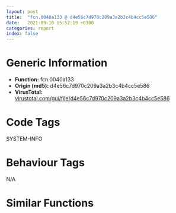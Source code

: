 ```yaml
---
layout: post
title:  "fcn.0040a133 @ d4e56c7d970c209a3a2b3c4b4cc5e586"
date:   2021-09-10 15:52:19 +0300
categories: report
index: false
---
```


# Generic Information
- **Function:** fcn.0040a133
- **Origin (md5):** d4e56c7d970c209a3a2b3c4b4cc5e586
- **VirusTotal:** [virustotal.com/gui/file/d4e56c7d970c209a3a2b3c4b4cc5e586][virustotal_ref]

# Code Tags
<span class="tag" id="SYSTEM-INFO">SYSTEM-INFO</span>


# Behaviour Tags
<span class="bhv-tag" id="na">N/A</span>

# Similar Functions
<script type="text/javascript" src="https://www.gstatic.com/charts/loader.js"></script>
<script type="text/javascript">

    google.charts.load('current', {'packages':['corechart']});
    google.charts.setOnLoadCallback(drawChart);

    function drawChart() {
    var data = new google.visualization.DataTable();
        data.addColumn('number', 'X');
        data.addColumn('number', 'Y');
        data.addColumn({type: 'string', role: 'tooltip', 'p': {'html': true}});
        data.addColumn({'type': 'string', 'role': 'style'});
        
        data.addRows([
    [216.28851318359375, -22.351665496826172, '<b><a href="/report/fcn.0040a133@d4e56c7d970c209a3a2b3c4b4cc5e586">fcn.0040a133</a><br>@d4e56c7d970c209a3a2b3c4b4cc5e586</b><br>mov eax, 0x40e198<br>call fcn.00402500<br>sub esp, 0x54<br>and dword[ebp-0x10], 0<br>push ebx<br>mov ebx, dword[ebp+8]<br>push esi<br>push edi<br>cmp ebx, 0x111<br>mov edi, ecx<br>jne 0x40a16c<br>push dword[ebp+0x10]<br>mov eax, dword[edi]<br>push dword[ebp+0xc]<br>call dword[eax+0x78]<br>test eax, eax<br>je 0x40a2bc<br>jmp 0x40a589<br>cmp ebx, 0x4e<br>jne 0x40a199<br>mov eax, dword[ebp+0x10]<br>cmp dword[eax], 0<br>je 0x40a2bc<br>mov edx, dword[edi]<br>lea ecx, [ebp-0x10]<br>push ecx<br>push eax<br>push dword[ebp+0xc]<br>mov ecx, edi<br>call dword[edx+0x7c]<br>test eax, eax<br>jne case.0x40a307.38<br>jmp 0x40a2bc<br>mov esi, dword[ebp+0x10]<br>cmp ebx, 6<br>jne 0x40a1b1<br>push esi<br>call fcn.00409388<br>push eax<br>push dword[ebp+0xc]<br>push edi<br>call fcn.004090e6<br>cmp ebx, 0x20<br>jne 0x40a1ce<br>mov eax, esi<br>shr eax, 0x10<br>push eax<br>movsx eax, si<br>push eax<br>push edi<br>call fcn.00409147<br>test eax, eax<br>jne 0x40a589<br>mov eax, dword[edi]<br>mov ecx, edi<br>call dword[eax+0x28]<br>mov ecx, dword[ebp+8]<br>mov dword[ebp-0x14], eax<br>mov ebx, eax<br>mov eax, 0x1ff<br>and ebx, eax<br>and ecx, eax<br>push 7<br>xor ebx, ecx<br>call fcn.0040d908<br>mov ecx, dword[ebp+8]<br>lea eax, [ebx+ebx*2]<br>cmp ecx, dword[eax*4+0x933ab0]<br>lea ebx, [eax*4+0x933ab0]<br>mov eax, dword[ebp-0x14]<br>jne 0x40a234<br>cmp eax, dword[ebx+8]<br>jne 0x40a234<br>mov ebx, dword[ebx+4]<br>push 7<br>mov dword[ebp+0x10], ebx<br>call fcn.0040d978<br>test ebx, ebx<br>je 0x40a2bc<br>cmp dword[ebp+8], 0xc000<br>jb 0x40a2dc<br>jmp 0x40a5bf<br>test eax, eax<br>mov dword[ebx], ecx<br>mov dword[ebx+8], eax<br>je 0x40a2b1<br>jmp 0x40a245<br>mov eax, dword[ebp-0x14]<br>mov ecx, dword[ebp+8]<br>mov edx, 0xc000<br>cmp ecx, edx<br>jae 0x40a264<br>push 0<br>push 0<br>push ecx<br>push dword[eax+4]<br>call fcn.0040a0af<br>test eax, eax<br>mov dword[ebp+0x10], eax<br>jne 0x40a2cf<br>jmp 0x40a2a5<br>mov eax, dword[eax+4]<br>push 0<br>push 0<br>push edx<br>push eax<br>call fcn.0040a0af<br>test eax, eax<br>mov dword[ebp+0x10], eax<br>je 0x40a2a5<br>jmp 0x40a27e<br>mov eax, dword[ebp+0x10]<br>mov ecx, dword[eax+0x10]<br>mov edx, dword[ebp+8]<br>cmp dword[ecx], edx<br>je 0x40a5b2<br>push 0<br>push 0<br>add eax, 0x18<br>push 0xc000<br>push eax<br>call fcn.0040a0af<br>test eax, eax<br>mov dword[ebp+0x10], eax<br>jne 0x40a27b<br>mov eax, dword[ebp-0x14]<br>mov eax, dword[eax]<br>test eax, eax<br>mov dword[ebp-0x14], eax<br>jne 0x40a23f<br>and dword[ebx+4], 0<br>push 7<br>call fcn.0040d978<br>xor eax, eax<br>mov ecx, dword[ebp-0xc]<br>pop edi<br>pop esi<br>pop ebx<br>mov dword<br>leave <br>ret 0x10<br>push 7<br>mov dword[ebx+4], eax<br>call fcn.0040d978<br>mov ebx, dword[ebp+0x10]<br>mov ecx, dword[ebp+0x10]<br>mov ebx, dword[ebx+0x14]<br>cmp dword[ecx+8], 0x1a<br>mov eax, dword[ecx+0x10]<br>jne 0x40a2fd<br>call dword[sym.imp.KERNEL32.dll_GetVersion]<br>mov ecx, dword[ebp+0x10]<br>cmp al, 4<br>sbb eax, eax<br>and al, 0xf0<br>add eax, 0x2f<br>dec eax<br>cmp eax, 0x30<br>ja case.0x40a307.38<br>jmp dword[eax*4+0x40a5e1]<br>push dword[ebp+0xc]<br>call fcn.0040bca0<br>push eax<br>jmp 0x40a417<br>push dword[ebp+0xc]<br>jmp 0x40a417<br>mov eax, esi<br>shr eax, 0x10<br>push eax<br>movsx eax, si<br>push eax<br>push dword[ebp+0xc]<br>call fcn.00409388<br>jmp 0x40a432<br>push esi<br>push dword[ebp+0xc]<br>call fcn.00409388<br>jmp 0x40a54c<br>lea ecx, [ebp-0x24]<br>call fcn.0040bbfe<br>mov eax, dword[esi+4]<br>and dword[ebp-4], 0<br>lea ecx, [ebp-0x60]<br>mov dword[ebp-0x20], eax<br>call fcn.00408fe0<br>mov eax, dword[esi]<br>mov esi, dword[esi+8]<br>push eax<br>mov byte[ebp-4], 1<br>mov dword[ebp-0x44], eax<br>call fcn.004093af<br>test eax, eax<br>jne 0x40a395<br>mov eax, dword[edi+0x34]<br>test eax, eax<br>je 0x40a392<br>push dword[ebp-0x44]<br>lea ecx, [eax+0x20]<br>call fcn.00407b85<br>test eax, eax<br>je 0x40a392<br>mov dword[ebp-0x28], eax<br>lea eax, [ebp-0x60]<br>push esi<br>push eax<br>lea eax, [ebp-0x24]<br>mov ecx, edi<br>push eax<br>call ebx<br>and dword[ebp-0x20], 0<br>and dword[ebp-0x44], 0<br>and byte[ebp-4], 0<br>lea ecx, [ebp-0x60]<br>mov dword[ebp-0x10], eax<br>call fcn.00409a17<br>or dword[ebp-4], 0xffffffff<br>lea ecx, [ebp-0x24]<br>jmp 0x40a3ed<br>lea ecx, [ebp-0x24]<br>call fcn.0040bbfe<br>mov eax, dword[esi+4]<br>push dword[esi+8]<br>mov dword[ebp-0x20], eax<br>lea eax, [ebp-0x24]<br>push eax<br>mov ecx, edi<br>mov dword[ebp-4], 2<br>call ebx<br>and dword[ebp-0x20], 0<br>or dword[ebp-4], 0xffffffff<br>mov dword[ebp-0x10], eax<br>lea ecx, [ebp-0x24]<br>call fcn.0040bce6<br>jmp case.0x40a307.38<br>mov eax, dword[ebp+0xc]<br>shr eax, 0x10<br>push eax<br>push esi<br>call fcn.00409388<br>jmp 0x40a42d<br>mov eax, dword[ebp+0xc]<br>shr eax, 0x10<br>push eax<br>movzx eax, word[ebp+0xc]<br>jmp 0x40a54c<br>push esi<br>mov ecx, edi<br>call ebx<br>jmp 0x40a5ca<br>push esi<br>call fcn.0040b94a<br>push eax<br>mov eax, dword[ebp+0xc]<br>shr eax, 0x10<br>push eax<br>movzx eax, word[ebp+0xc]<br>push eax<br>mov ecx, edi<br>call ebx<br>jmp 0x40a5ca<br>mov ecx, edi<br>call ebx<br>jmp case.0x40a307.38<br>push dword[ebp+0xc]<br>jmp 0x40a556<br>mov eax, esi<br>shr eax, 0x10<br>movsx eax, ax<br>push eax<br>movsx eax, si<br>push eax<br>jmp 0x40a539<br>mov eax, esi<br>shr eax, 0x10<br>push eax<br>movzx eax, si<br>jmp 0x40a577<br>push dword[ebp+0xc]<br>call fcn.00409388<br>push eax<br>push esi<br>call fcn.00409388<br>push eax<br>xor eax, eax<br>cmp dword[edi+0x1c], esi<br>sete al<br>push eax<br>jmp 0x40a57b<br>push dword[ebp+0xc]<br>call fcn.0040bca0<br>push eax<br>jmp 0x40a556<br>push dword[ebp+0xc]<br>call fcn.0040b94a<br>jmp 0x40a493<br>mov eax, esi<br>shr eax, 0x10<br>push eax<br>movzx eax, si<br>push eax<br>push dword[ebp+0xc]<br>call fcn.0040b94a<br>jmp 0x40a485<br>push dword[ebp+0xc]<br>jmp 0x40a4bd<br>push esi<br>call fcn.00409388<br>jmp 0x40a493<br>mov eax, esi<br>shr eax, 0x10<br>push eax<br>movzx eax, si<br>jmp 0x40a4d9<br>movsx eax, si<br>shr esi, 0x10<br>movsx ecx, si<br>push ecx<br>push eax<br>push dword[ebp+0xc]<br>call fcn.00409388<br>jmp 0x40a485<br>push esi<br>push dword[ebp+0xc]<br>call fcn.00409388<br>jmp 0x40a459<br>push esi<br>call fcn.00409388<br>push eax<br>jmp 0x40a536<br>mov eax, dword[ebp+0xc]<br>shr eax, 0x10<br>push eax<br>push esi<br>call fcn.00409388<br>jmp 0x40a563<br>mov eax, dword[ebp+0xc]<br>movsx edx, ax<br>shr eax, 0x10<br>cmp dword[ecx+0x10], 0x1d<br>mov dword[ebp+8], edx<br>movsx eax, ax<br>mov dword[ebp+0xc], eax<br>jne 0x40a531<br>push esi<br>call fcn.00409388<br>push eax<br>push dword[ebp+0xc]<br>push dword[ebp+8]<br>jmp 0x40a57b<br>push eax<br>push edx<br>jmp 0x40a539<br>push esi<br>push dword[ebp+0xc]<br>mov ecx, edi<br>call ebx<br>jmp case.0x40a307.38<br>movsx eax, si<br>shr esi, 0x10<br>movsx ecx, si<br>push ecx<br>push eax<br>jmp 0x40a5c6<br>mov ecx, edi<br>call ebx<br>jmp 0x40a5ca<br>push esi<br>mov ecx, edi<br>call ebx<br>jmp case.0x40a307.38<br>mov eax, dword[ebp+0xc]<br>push esi<br>shr eax, 0x10<br>push eax<br>movzx eax, word[ebp+0xc]<br>jmp 0x40a485<br>movsx eax, si<br>shr esi, 0x10<br>movsx ecx, si<br>push ecx<br>push eax<br>push dword[ebp+0xc]<br>mov ecx, edi<br>call ebx<br>jmp case.0x40a307.38<br>push esi<br>mov ecx, edi<br>push dword[ebp+0xc]<br>call ebx<br>mov dword[ebp-0x10], 1<br>jmp case.0x40a307.38<br>movzx eax, si<br>shr esi, 0x10<br>push esi<br>push eax<br>mov eax, dword[ebp+0xc]<br>mov ecx, edi<br>shr eax, 0x10<br>push eax<br>movzx eax, word[ebp+0xc]<br>push eax<br>call ebx<br>mov dword[ebp-0x10], eax<br>jmp 0x40a18c<br>push 7<br>mov dword[ebx+4], eax<br>call fcn.0040d978<br>mov ebx, dword[ebp+0x10]<br>mov ebx, dword[ebx+0x14]<br>push esi<br>push dword[ebp+0xc]<br>mov ecx, edi<br>call ebx<br>mov dword[ebp-0x10], eax<br>mov eax, dword[ebp+0x14]<br>test eax, eax<br>je 0x40a5d9<br>mov ecx, dword[ebp-0x10]<br>mov dword[eax], ecx<br>push 1<br>pop eax<br>jmp 0x40a2be<br><eoc> ', 'point { fill-color: #e0440e; }'],
[-45.376304626464844, -28.13176155090332, '<b><a href="/report/fcn.004b641c@3e981d1767f44f5fe2446a49ffe52f4e">fcn.004b641c</a><br>@3e981d1767f44f5fe2446a49ffe52f4e</b><br>mov eax, 0x4c4a6c<br>call fcn.004a5564<br>sub esp, 0x54<br>and dword[ebp-0x10], 0<br>push ebx<br>mov ebx, dword[ebp+8]<br>push esi<br>push edi<br>cmp ebx, 0x111<br>mov edi, ecx<br>jne 0x4b6455<br>push dword[ebp+0x10]<br>mov eax, dword[edi]<br>push dword[ebp+0xc]<br>call dword[eax+0x78]<br>test eax, eax<br>je 0x4b65a5<br>jmp 0x4b6872<br>cmp ebx, 0x4e<br>jne 0x4b6482<br>mov eax, dword[ebp+0x10]<br>cmp dword[eax], 0<br>je 0x4b65a5<br>mov edx, dword[edi]<br>lea ecx, [ebp-0x10]<br>push ecx<br>push eax<br>push dword[ebp+0xc]<br>mov ecx, edi<br>call dword[edx+0x7c]<br>test eax, eax<br>jne case.0x4b65f0.38<br>jmp 0x4b65a5<br>mov esi, dword[ebp+0x10]<br>cmp ebx, 6<br>jne 0x4b649a<br>push esi<br>call fcn.004b5521<br>push eax<br>push dword[ebp+0xc]<br>push edi<br>call fcn.004b527f<br>cmp ebx, 0x20<br>jne 0x4b64b7<br>mov eax, esi<br>shr eax, 0x10<br>push eax<br>movsx eax, si<br>push eax<br>push edi<br>call fcn.004b52e0<br>test eax, eax<br>jne 0x4b6872<br>mov eax, dword[edi]<br>mov ecx, edi<br>call dword[eax+0x28]<br>mov ecx, dword[ebp+8]<br>mov dword[ebp-0x14], eax<br>mov ebx, eax<br>mov eax, 0x1ff<br>and ebx, eax<br>and ecx, eax<br>push 7<br>xor ebx, ecx<br>call fcn.004bebbd<br>mov ecx, dword[ebp+8]<br>lea eax, [ebx+ebx*2]<br>cmp ecx, dword[eax*4+0x522040]<br>lea ebx, [eax*4+0x522040]<br>mov eax, dword[ebp-0x14]<br>jne 0x4b651d<br>cmp eax, dword[ebx+8]<br>jne 0x4b651d<br>mov ebx, dword[ebx+4]<br>push 7<br>mov dword[ebp+0x10], ebx<br>call fcn.004bec2d<br>test ebx, ebx<br>je 0x4b65a5<br>cmp dword[ebp+8], 0xc000<br>jb 0x4b65c5<br>jmp 0x4b68a8<br>test eax, eax<br>mov dword[ebx], ecx<br>mov dword[ebx+8], eax<br>je 0x4b659a<br>jmp 0x4b652e<br>mov eax, dword[ebp-0x14]<br>mov ecx, dword[ebp+8]<br>mov edx, 0xc000<br>cmp ecx, edx<br>jae 0x4b654d<br>push 0<br>push 0<br>push ecx<br>push dword[eax+4]<br>call fcn.004b6398<br>test eax, eax<br>mov dword[ebp+0x10], eax<br>jne 0x4b65b8<br>jmp 0x4b658e<br>mov eax, dword[eax+4]<br>push 0<br>push 0<br>push edx<br>push eax<br>call fcn.004b6398<br>test eax, eax<br>mov dword[ebp+0x10], eax<br>je 0x4b658e<br>jmp 0x4b6567<br>mov eax, dword[ebp+0x10]<br>mov ecx, dword[eax+0x10]<br>mov edx, dword[ebp+8]<br>cmp dword[ecx], edx<br>je 0x4b689b<br>push 0<br>push 0<br>add eax, 0x18<br>push 0xc000<br>push eax<br>call fcn.004b6398<br>test eax, eax<br>mov dword[ebp+0x10], eax<br>jne 0x4b6564<br>mov eax, dword[ebp-0x14]<br>mov eax, dword[eax]<br>test eax, eax<br>mov dword[ebp-0x14], eax<br>jne 0x4b6528<br>and dword[ebx+4], 0<br>push 7<br>call fcn.004bec2d<br>xor eax, eax<br>mov ecx, dword[ebp-0xc]<br>pop edi<br>pop esi<br>pop ebx<br>mov dword<br>leave <br>ret 0x10<br>push 7<br>mov dword[ebx+4], eax<br>call fcn.004bec2d<br>mov ebx, dword[ebp+0x10]<br>mov ecx, dword[ebp+0x10]<br>mov ebx, dword[ebx+0x14]<br>cmp dword[ecx+8], 0x1a<br>mov eax, dword[ecx+0x10]<br>jne 0x4b65e6<br>call dword[sym.imp.KERNEL32.dll_GetVersion]<br>mov ecx, dword[ebp+0x10]<br>cmp al, 4<br>sbb eax, eax<br>and al, 0xf0<br>add eax, 0x2f<br>dec eax<br>cmp eax, 0x30<br>ja case.0x4b65f0.38<br>jmp dword[eax*4+0x4b68ca]<br>push dword[ebp+0xc]<br>call fcn.004b9dd1<br>push eax<br>jmp 0x4b6700<br>push dword[ebp+0xc]<br>jmp 0x4b6700<br>mov eax, esi<br>shr eax, 0x10<br>push eax<br>movsx eax, si<br>push eax<br>push dword[ebp+0xc]<br>call fcn.004b5521<br>jmp 0x4b671b<br>push esi<br>push dword[ebp+0xc]<br>call fcn.004b5521<br>jmp 0x4b6835<br>lea ecx, [ebp-0x24]<br>call fcn.004b9d2f<br>mov eax, dword[esi+4]<br>and dword[ebp-4], 0<br>lea ecx, [ebp-0x60]<br>mov dword[ebp-0x20], eax<br>call fcn.004b50f6<br>mov eax, dword[esi]<br>mov esi, dword[esi+8]<br>push eax<br>mov byte[ebp-4], 1<br>mov dword[ebp-0x44], eax<br>call fcn.004b5548<br>test eax, eax<br>jne 0x4b667e<br>mov eax, dword[edi+0x34]<br>test eax, eax<br>je 0x4b667b<br>push dword[ebp-0x44]<br>lea ecx, [eax+0x20]<br>call fcn.004b3479<br>test eax, eax<br>je 0x4b667b<br>mov dword[ebp-0x28], eax<br>lea eax, [ebp-0x60]<br>push esi<br>push eax<br>lea eax, [ebp-0x24]<br>mov ecx, edi<br>push eax<br>call ebx<br>and dword[ebp-0x20], 0<br>and dword[ebp-0x44], 0<br>and byte[ebp-4], 0<br>lea ecx, [ebp-0x60]<br>mov dword[ebp-0x10], eax<br>call fcn.004b5baf<br>or dword[ebp-4], 0xffffffff<br>lea ecx, [ebp-0x24]<br>jmp 0x4b66d6<br>lea ecx, [ebp-0x24]<br>call fcn.004b9d2f<br>mov eax, dword[esi+4]<br>push dword[esi+8]<br>mov dword[ebp-0x20], eax<br>lea eax, [ebp-0x24]<br>push eax<br>mov ecx, edi<br>mov dword[ebp-4], 2<br>call ebx<br>and dword[ebp-0x20], 0<br>or dword[ebp-4], 0xffffffff<br>mov dword[ebp-0x10], eax<br>lea ecx, [ebp-0x24]<br>call fcn.004b9e64<br>jmp case.0x4b65f0.38<br>mov eax, dword[ebp+0xc]<br>shr eax, 0x10<br>push eax<br>push esi<br>call fcn.004b5521<br>jmp 0x4b6716<br>mov eax, dword[ebp+0xc]<br>shr eax, 0x10<br>push eax<br>movzx eax, word[ebp+0xc]<br>jmp 0x4b6835<br>push esi<br>mov ecx, edi<br>call ebx<br>jmp 0x4b68b3<br>push esi<br>call fcn.004b901a<br>push eax<br>mov eax, dword[ebp+0xc]<br>shr eax, 0x10<br>push eax<br>movzx eax, word[ebp+0xc]<br>push eax<br>mov ecx, edi<br>call ebx<br>jmp 0x4b68b3<br>mov ecx, edi<br>call ebx<br>jmp case.0x4b65f0.38<br>push dword[ebp+0xc]<br>jmp 0x4b683f<br>mov eax, esi<br>shr eax, 0x10<br>movsx eax, ax<br>push eax<br>movsx eax, si<br>push eax<br>jmp 0x4b6822<br>mov eax, esi<br>shr eax, 0x10<br>push eax<br>movzx eax, si<br>jmp 0x4b6860<br>push dword[ebp+0xc]<br>call fcn.004b5521<br>push eax<br>push esi<br>call fcn.004b5521<br>push eax<br>xor eax, eax<br>cmp dword[edi+0x1c], esi<br>sete al<br>push eax<br>jmp 0x4b6864<br>push dword[ebp+0xc]<br>call fcn.004b9dd1<br>push eax<br>jmp 0x4b683f<br>push dword[ebp+0xc]<br>call fcn.004b901a<br>jmp 0x4b677c<br>mov eax, esi<br>shr eax, 0x10<br>push eax<br>movzx eax, si<br>push eax<br>push dword[ebp+0xc]<br>call fcn.004b901a<br>jmp 0x4b676e<br>push dword[ebp+0xc]<br>jmp 0x4b67a6<br>push esi<br>call fcn.004b5521<br>jmp 0x4b677c<br>mov eax, esi<br>shr eax, 0x10<br>push eax<br>movzx eax, si<br>jmp 0x4b67c2<br>movsx eax, si<br>shr esi, 0x10<br>movsx ecx, si<br>push ecx<br>push eax<br>push dword[ebp+0xc]<br>call fcn.004b5521<br>jmp 0x4b676e<br>push esi<br>push dword[ebp+0xc]<br>call fcn.004b5521<br>jmp 0x4b6742<br>push esi<br>call fcn.004b5521<br>push eax<br>jmp 0x4b681f<br>mov eax, dword[ebp+0xc]<br>shr eax, 0x10<br>push eax<br>push esi<br>call fcn.004b5521<br>jmp 0x4b684c<br>mov eax, dword[ebp+0xc]<br>movsx edx, ax<br>shr eax, 0x10<br>cmp dword[ecx+0x10], 0x1d<br>mov dword[ebp+8], edx<br>movsx eax, ax<br>mov dword[ebp+0xc], eax<br>jne 0x4b681a<br>push esi<br>call fcn.004b5521<br>push eax<br>push dword[ebp+0xc]<br>push dword[ebp+8]<br>jmp 0x4b6864<br>push eax<br>push edx<br>jmp 0x4b6822<br>push esi<br>push dword[ebp+0xc]<br>mov ecx, edi<br>call ebx<br>jmp case.0x4b65f0.38<br>movsx eax, si<br>shr esi, 0x10<br>movsx ecx, si<br>push ecx<br>push eax<br>jmp 0x4b68af<br>mov ecx, edi<br>call ebx<br>jmp 0x4b68b3<br>push esi<br>mov ecx, edi<br>call ebx<br>jmp case.0x4b65f0.38<br>mov eax, dword[ebp+0xc]<br>push esi<br>shr eax, 0x10<br>push eax<br>movzx eax, word[ebp+0xc]<br>jmp 0x4b676e<br>movsx eax, si<br>shr esi, 0x10<br>movsx ecx, si<br>push ecx<br>push eax<br>push dword[ebp+0xc]<br>mov ecx, edi<br>call ebx<br>jmp case.0x4b65f0.38<br>push esi<br>mov ecx, edi<br>push dword[ebp+0xc]<br>call ebx<br>mov dword[ebp-0x10], 1<br>jmp case.0x4b65f0.38<br>movzx eax, si<br>shr esi, 0x10<br>push esi<br>push eax<br>mov eax, dword[ebp+0xc]<br>mov ecx, edi<br>shr eax, 0x10<br>push eax<br>movzx eax, word[ebp+0xc]<br>push eax<br>call ebx<br>mov dword[ebp-0x10], eax<br>jmp 0x4b6475<br>push 7<br>mov dword[ebx+4], eax<br>call fcn.004bec2d<br>mov ebx, dword[ebp+0x10]<br>mov ebx, dword[ebx+0x14]<br>push esi<br>push dword[ebp+0xc]<br>mov ecx, edi<br>call ebx<br>mov dword[ebp-0x10], eax<br>mov eax, dword[ebp+0x14]<br>test eax, eax<br>je 0x4b68c2<br>mov ecx, dword[ebp-0x10]<br>mov dword[eax], ecx<br>push 1<br>pop eax<br>jmp 0x4b65a7<br><eoc> ', 'null'],
[80.45037078857422, 201.3670196533203, '<b><a href="/report/fcn.0040be91@a2475448bf4050c1583e1970984a4d00">fcn.0040be91</a><br>@a2475448bf4050c1583e1970984a4d00</b><br>mov eax, 0x40f244<br>call fcn.00404d88<br>sub esp, 0x54<br>and dword[ebp-0x10], 0<br>push ebx<br>mov ebx, dword[ebp+8]<br>push esi<br>push edi<br>cmp ebx, 0x111<br>mov edi, ecx<br>jne 0x40beca<br>push dword[ebp+0x10]<br>mov eax, dword[edi]<br>push dword[ebp+0xc]<br>call dword[eax+0x78]<br>test eax, eax<br>je 0x40c01a<br>jmp 0x40c2e7<br>cmp ebx, 0x4e<br>jne 0x40bef7<br>mov eax, dword[ebp+0x10]<br>cmp dword[eax], 0<br>je 0x40c01a<br>mov edx, dword[edi]<br>lea ecx, [ebp-0x10]<br>push ecx<br>push eax<br>push dword[ebp+0xc]<br>mov ecx, edi<br>call dword[edx+0x7c]<br>test eax, eax<br>jne case.0x40c065.38<br>jmp 0x40c01a<br>mov esi, dword[ebp+0x10]<br>cmp ebx, 6<br>jne 0x40bf0f<br>push esi<br>call fcn.0040b102<br>push eax<br>push dword[ebp+0xc]<br>push edi<br>call fcn.0040ae6a<br>cmp ebx, 0x20<br>jne 0x40bf2c<br>mov eax, esi<br>shr eax, 0x10<br>push eax<br>movsx eax, si<br>push eax<br>push edi<br>call fcn.0040aecb<br>test eax, eax<br>jne 0x40c2e7<br>mov eax, dword[edi]<br>mov ecx, edi<br>call dword[eax+0x28]<br>mov ecx, dword[ebp+8]<br>mov dword[ebp-0x14], eax<br>mov ebx, eax<br>mov eax, 0x1ff<br>and ebx, eax<br>and ecx, eax<br>push 7<br>xor ebx, ecx<br>call fcn.0040e86a<br>mov ecx, dword[ebp+8]<br>lea eax, [ebx+ebx*2]<br>cmp ecx, dword[eax*4+0x416a08]<br>lea ebx, [eax*4+0x416a08]<br>mov eax, dword[ebp-0x14]<br>jne 0x40bf92<br>cmp eax, dword[ebx+8]<br>jne 0x40bf92<br>mov ebx, dword[ebx+4]<br>push 7<br>mov dword[ebp+0x10], ebx<br>call fcn.0040e8da<br>test ebx, ebx<br>je 0x40c01a<br>cmp dword[ebp+8], 0xc000<br>jb 0x40c03a<br>jmp 0x40c31d<br>test eax, eax<br>mov dword[ebx], ecx<br>mov dword[ebx+8], eax<br>je 0x40c00f<br>jmp 0x40bfa3<br>mov eax, dword[ebp-0x14]<br>mov ecx, dword[ebp+8]<br>mov edx, 0xc000<br>cmp ecx, edx<br>jae 0x40bfc2<br>push 0<br>push 0<br>push ecx<br>push dword[eax+4]<br>call fcn.0040be0d<br>test eax, eax<br>mov dword[ebp+0x10], eax<br>jne 0x40c02d<br>jmp 0x40c003<br>mov eax, dword[eax+4]<br>push 0<br>push 0<br>push edx<br>push eax<br>call fcn.0040be0d<br>test eax, eax<br>mov dword[ebp+0x10], eax<br>je 0x40c003<br>jmp 0x40bfdc<br>mov eax, dword[ebp+0x10]<br>mov ecx, dword[eax+0x10]<br>mov edx, dword[ebp+8]<br>cmp dword[ecx], edx<br>je 0x40c310<br>push 0<br>push 0<br>add eax, 0x18<br>push 0xc000<br>push eax<br>call fcn.0040be0d<br>test eax, eax<br>mov dword[ebp+0x10], eax<br>jne 0x40bfd9<br>mov eax, dword[ebp-0x14]<br>mov eax, dword[eax]<br>test eax, eax<br>mov dword[ebp-0x14], eax<br>jne 0x40bf9d<br>and dword[ebx+4], 0<br>push 7<br>call fcn.0040e8da<br>xor eax, eax<br>mov ecx, dword[ebp-0xc]<br>pop edi<br>pop esi<br>pop ebx<br>mov dword<br>leave <br>ret 0x10<br>push 7<br>mov dword[ebx+4], eax<br>call fcn.0040e8da<br>mov ebx, dword[ebp+0x10]<br>mov ecx, dword[ebp+0x10]<br>mov ebx, dword[ebx+0x14]<br>cmp dword[ecx+8], 0x1a<br>mov eax, dword[ecx+0x10]<br>jne 0x40c05b<br>call dword[sym.imp.KERNEL32.dll_GetVersion]<br>mov ecx, dword[ebp+0x10]<br>cmp al, 4<br>sbb eax, eax<br>and al, 0xf0<br>add eax, 0x2f<br>dec eax<br>cmp eax, 0x30<br>ja case.0x40c065.38<br>jmp dword[eax*4+0x40c33f]<br>push dword[ebp+0xc]<br>call fcn.0040d8cc<br>push eax<br>jmp 0x40c175<br>push dword[ebp+0xc]<br>jmp 0x40c175<br>mov eax, esi<br>shr eax, 0x10<br>push eax<br>movsx eax, si<br>push eax<br>push dword[ebp+0xc]<br>call fcn.0040b102<br>jmp 0x40c190<br>push esi<br>push dword[ebp+0xc]<br>call fcn.0040b102<br>jmp 0x40c2aa<br>lea ecx, [ebp-0x24]<br>call fcn.0040d82a<br>mov eax, dword[esi+4]<br>and dword[ebp-4], 0<br>lea ecx, [ebp-0x60]<br>mov dword[ebp-0x20], eax<br>call fcn.0040ad64<br>mov eax, dword[esi]<br>mov esi, dword[esi+8]<br>push eax<br>mov byte[ebp-4], 1<br>mov dword[ebp-0x44], eax<br>call fcn.0040b129<br>test eax, eax<br>jne 0x40c0f3<br>mov eax, dword[edi+0x34]<br>test eax, eax<br>je 0x40c0f0<br>push dword[ebp-0x44]<br>lea ecx, [eax+0x20]<br>call fcn.0040a146<br>test eax, eax<br>je 0x40c0f0<br>mov dword[ebp-0x28], eax<br>lea eax, [ebp-0x60]<br>push esi<br>push eax<br>lea eax, [ebp-0x24]<br>mov ecx, edi<br>push eax<br>call ebx<br>and dword[ebp-0x20], 0<br>and dword[ebp-0x44], 0<br>and byte[ebp-4], 0<br>lea ecx, [ebp-0x60]<br>mov dword[ebp-0x10], eax<br>call fcn.0040b774<br>or dword[ebp-4], 0xffffffff<br>lea ecx, [ebp-0x24]<br>jmp 0x40c14b<br>lea ecx, [ebp-0x24]<br>call fcn.0040d82a<br>mov eax, dword[esi+4]<br>push dword[esi+8]<br>mov dword[ebp-0x20], eax<br>lea eax, [ebp-0x24]<br>push eax<br>mov ecx, edi<br>mov dword[ebp-4], 2<br>call ebx<br>and dword[ebp-0x20], 0<br>or dword[ebp-4], 0xffffffff<br>mov dword[ebp-0x10], eax<br>lea ecx, [ebp-0x24]<br>call fcn.0040d912<br>jmp case.0x40c065.38<br>mov eax, dword[ebp+0xc]<br>shr eax, 0x10<br>push eax<br>push esi<br>call fcn.0040b102<br>jmp 0x40c18b<br>mov eax, dword[ebp+0xc]<br>shr eax, 0x10<br>push eax<br>movzx eax, word[ebp+0xc]<br>jmp 0x40c2aa<br>push esi<br>mov ecx, edi<br>call ebx<br>jmp 0x40c328<br>push esi<br>call fcn.0040d5fc<br>push eax<br>mov eax, dword[ebp+0xc]<br>shr eax, 0x10<br>push eax<br>movzx eax, word[ebp+0xc]<br>push eax<br>mov ecx, edi<br>call ebx<br>jmp 0x40c328<br>mov ecx, edi<br>call ebx<br>jmp case.0x40c065.38<br>push dword[ebp+0xc]<br>jmp 0x40c2b4<br>mov eax, esi<br>shr eax, 0x10<br>movsx eax, ax<br>push eax<br>movsx eax, si<br>push eax<br>jmp 0x40c297<br>mov eax, esi<br>shr eax, 0x10<br>push eax<br>movzx eax, si<br>jmp 0x40c2d5<br>push dword[ebp+0xc]<br>call fcn.0040b102<br>push eax<br>push esi<br>call fcn.0040b102<br>push eax<br>xor eax, eax<br>cmp dword[edi+0x1c], esi<br>sete al<br>push eax<br>jmp 0x40c2d9<br>push dword[ebp+0xc]<br>call fcn.0040d8cc<br>push eax<br>jmp 0x40c2b4<br>push dword[ebp+0xc]<br>call fcn.0040d5fc<br>jmp 0x40c1f1<br>mov eax, esi<br>shr eax, 0x10<br>push eax<br>movzx eax, si<br>push eax<br>push dword[ebp+0xc]<br>call fcn.0040d5fc<br>jmp 0x40c1e3<br>push dword[ebp+0xc]<br>jmp 0x40c21b<br>push esi<br>call fcn.0040b102<br>jmp 0x40c1f1<br>mov eax, esi<br>shr eax, 0x10<br>push eax<br>movzx eax, si<br>jmp 0x40c237<br>movsx eax, si<br>shr esi, 0x10<br>movsx ecx, si<br>push ecx<br>push eax<br>push dword[ebp+0xc]<br>call fcn.0040b102<br>jmp 0x40c1e3<br>push esi<br>push dword[ebp+0xc]<br>call fcn.0040b102<br>jmp 0x40c1b7<br>push esi<br>call fcn.0040b102<br>push eax<br>jmp 0x40c294<br>mov eax, dword[ebp+0xc]<br>shr eax, 0x10<br>push eax<br>push esi<br>call fcn.0040b102<br>jmp 0x40c2c1<br>mov eax, dword[ebp+0xc]<br>movsx edx, ax<br>shr eax, 0x10<br>cmp dword[ecx+0x10], 0x1d<br>mov dword[ebp+8], edx<br>movsx eax, ax<br>mov dword[ebp+0xc], eax<br>jne 0x40c28f<br>push esi<br>call fcn.0040b102<br>push eax<br>push dword[ebp+0xc]<br>push dword[ebp+8]<br>jmp 0x40c2d9<br>push eax<br>push edx<br>jmp 0x40c297<br>push esi<br>push dword[ebp+0xc]<br>mov ecx, edi<br>call ebx<br>jmp case.0x40c065.38<br>movsx eax, si<br>shr esi, 0x10<br>movsx ecx, si<br>push ecx<br>push eax<br>jmp 0x40c324<br>mov ecx, edi<br>call ebx<br>jmp 0x40c328<br>push esi<br>mov ecx, edi<br>call ebx<br>jmp case.0x40c065.38<br>mov eax, dword[ebp+0xc]<br>push esi<br>shr eax, 0x10<br>push eax<br>movzx eax, word[ebp+0xc]<br>jmp 0x40c1e3<br>movsx eax, si<br>shr esi, 0x10<br>movsx ecx, si<br>push ecx<br>push eax<br>push dword[ebp+0xc]<br>mov ecx, edi<br>call ebx<br>jmp case.0x40c065.38<br>push esi<br>mov ecx, edi<br>push dword[ebp+0xc]<br>call ebx<br>mov dword[ebp-0x10], 1<br>jmp case.0x40c065.38<br>movzx eax, si<br>shr esi, 0x10<br>push esi<br>push eax<br>mov eax, dword[ebp+0xc]<br>mov ecx, edi<br>shr eax, 0x10<br>push eax<br>movzx eax, word[ebp+0xc]<br>push eax<br>call ebx<br>mov dword[ebp-0x10], eax<br>jmp 0x40beea<br>push 7<br>mov dword[ebx+4], eax<br>call fcn.0040e8da<br>mov ebx, dword[ebp+0x10]<br>mov ebx, dword[ebx+0x14]<br>push esi<br>push dword[ebp+0xc]<br>mov ecx, edi<br>call ebx<br>mov dword[ebp-0x10], eax<br>mov eax, dword[ebp+0x14]<br>test eax, eax<br>je 0x40c337<br>mov ecx, dword[ebp-0x10]<br>mov dword[eax], ecx<br>push 1<br>pop eax<br>jmp 0x40c01c<br><eoc> ', 'null'],

        ]);

    var options = {
        title: 'Similarity Plot',
        legend: 'none',
        colors: ['#dedbd9', '#e6693e', '#ec8f6e', '#f3b49f', '#f6c7b6'],
        tooltip: {isHtml: true, trigger: 'both'},
        explorer: {
        actions: ["dragToZoom", "rightClickToReset"],
        },
        chartArea: {
        width: '80%',
        height: '80%'
        },
        width: '100%',
        height: '100%'
    };

    var chart = new google.visualization.ScatterChart(document.getElementById('chart_div'));

    chart.draw(data, options);
    }
    
</script>


<div id="chart_div" style="width: 100%px; height: 100%;"></div>

# Disassembled Code
{% highlight nasm %}

mov eax, 0x40e198
call fcn.00402500
sub esp, 0x54
and dword[ebp-0x10], 0
push ebx
mov ebx, dword[ebp+8]
push esi
push edi
cmp ebx, 0x111
mov edi, ecx
jne 0x40a16c
push dword[ebp+0x10]
mov eax, dword[edi]
push dword[ebp+0xc]
call dword[eax+0x78]
test eax, eax
je 0x40a2bc
jmp 0x40a589
cmp ebx, 0x4e
jne 0x40a199
mov eax, dword[ebp+0x10]
cmp dword[eax], 0
je 0x40a2bc
mov edx, dword[edi]
lea ecx, [ebp-0x10]
push ecx
push eax
push dword[ebp+0xc]
mov ecx, edi
call dword[edx+0x7c]
test eax, eax
jne case.0x40a307.38
jmp 0x40a2bc
mov esi, dword[ebp+0x10]
cmp ebx, 6
jne 0x40a1b1
push esi
call fcn.00409388
push eax
push dword[ebp+0xc]
push edi
call fcn.004090e6
cmp ebx, 0x20
jne 0x40a1ce
mov eax, esi
shr eax, 0x10
push eax
movsx eax, si
push eax
push edi
call fcn.00409147
test eax, eax
jne 0x40a589
mov eax, dword[edi]
mov ecx, edi
call dword[eax+0x28]
mov ecx, dword[ebp+8]
mov dword[ebp-0x14], eax
mov ebx, eax
mov eax, 0x1ff
and ebx, eax
and ecx, eax
push 7
xor ebx, ecx
call fcn.0040d908
mov ecx, dword[ebp+8]
lea eax, [ebx+ebx*2]
cmp ecx, dword[eax*4+0x933ab0]
lea ebx, [eax*4+0x933ab0]
mov eax, dword[ebp-0x14]
jne 0x40a234
cmp eax, dword[ebx+8]
jne 0x40a234
mov ebx, dword[ebx+4]
push 7
mov dword[ebp+0x10], ebx
call fcn.0040d978
test ebx, ebx
je 0x40a2bc
cmp dword[ebp+8], 0xc000
jb 0x40a2dc
jmp 0x40a5bf
test eax, eax
mov dword[ebx], ecx
mov dword[ebx+8], eax
je 0x40a2b1
jmp 0x40a245
mov eax, dword[ebp-0x14]
mov ecx, dword[ebp+8]
mov edx, 0xc000
cmp ecx, edx
jae 0x40a264
push 0
push 0
push ecx
push dword[eax+4]
call fcn.0040a0af
test eax, eax
mov dword[ebp+0x10], eax
jne 0x40a2cf
jmp 0x40a2a5
mov eax, dword[eax+4]
push 0
push 0
push edx
push eax
call fcn.0040a0af
test eax, eax
mov dword[ebp+0x10], eax
je 0x40a2a5
jmp 0x40a27e
mov eax, dword[ebp+0x10]
mov ecx, dword[eax+0x10]
mov edx, dword[ebp+8]
cmp dword[ecx], edx
je 0x40a5b2
push 0
push 0
add eax, 0x18
push 0xc000
push eax
call fcn.0040a0af
test eax, eax
mov dword[ebp+0x10], eax
jne 0x40a27b
mov eax, dword[ebp-0x14]
mov eax, dword[eax]
test eax, eax
mov dword[ebp-0x14], eax
jne 0x40a23f
and dword[ebx+4], 0
push 7
call fcn.0040d978
xor eax, eax
mov ecx, dword[ebp-0xc]
pop edi
pop esi
pop ebx
mov dword
leave
ret 0x10
push 7
mov dword[ebx+4], eax
call fcn.0040d978
mov ebx, dword[ebp+0x10]
mov ecx, dword[ebp+0x10]
mov ebx, dword[ebx+0x14]
cmp dword[ecx+8], 0x1a
mov eax, dword[ecx+0x10]
jne 0x40a2fd
call dword[sym.imp.KERNEL32.dll_GetVersion]
mov ecx, dword[ebp+0x10]
cmp al, 4
sbb eax, eax
and al, 0xf0
add eax, 0x2f
dec eax
cmp eax, 0x30
ja case.0x40a307.38
jmp dword[eax*4+0x40a5e1]
push dword[ebp+0xc]
call fcn.0040bca0
push eax
jmp 0x40a417
push dword[ebp+0xc]
jmp 0x40a417
mov eax, esi
shr eax, 0x10
push eax
movsx eax, si
push eax
push dword[ebp+0xc]
call fcn.00409388
jmp 0x40a432
push esi
push dword[ebp+0xc]
call fcn.00409388
jmp 0x40a54c
lea ecx, [ebp-0x24]
call fcn.0040bbfe
mov eax, dword[esi+4]
and dword[ebp-4], 0
lea ecx, [ebp-0x60]
mov dword[ebp-0x20], eax
call fcn.00408fe0
mov eax, dword[esi]
mov esi, dword[esi+8]
push eax
mov byte[ebp-4], 1
mov dword[ebp-0x44], eax
call fcn.004093af
test eax, eax
jne 0x40a395
mov eax, dword[edi+0x34]
test eax, eax
je 0x40a392
push dword[ebp-0x44]
lea ecx, [eax+0x20]
call fcn.00407b85
test eax, eax
je 0x40a392
mov dword[ebp-0x28], eax
lea eax, [ebp-0x60]
push esi
push eax
lea eax, [ebp-0x24]
mov ecx, edi
push eax
call ebx
and dword[ebp-0x20], 0
and dword[ebp-0x44], 0
and byte[ebp-4], 0
lea ecx, [ebp-0x60]
mov dword[ebp-0x10], eax
call fcn.00409a17
or dword[ebp-4], 0xffffffff
lea ecx, [ebp-0x24]
jmp 0x40a3ed
lea ecx, [ebp-0x24]
call fcn.0040bbfe
mov eax, dword[esi+4]
push dword[esi+8]
mov dword[ebp-0x20], eax
lea eax, [ebp-0x24]
push eax
mov ecx, edi
mov dword[ebp-4], 2
call ebx
and dword[ebp-0x20], 0
or dword[ebp-4], 0xffffffff
mov dword[ebp-0x10], eax
lea ecx, [ebp-0x24]
call fcn.0040bce6
jmp case.0x40a307.38
mov eax, dword[ebp+0xc]
shr eax, 0x10
push eax
push esi
call fcn.00409388
jmp 0x40a42d
mov eax, dword[ebp+0xc]
shr eax, 0x10
push eax
movzx eax, word[ebp+0xc]
jmp 0x40a54c
push esi
mov ecx, edi
call ebx
jmp 0x40a5ca
push esi
call fcn.0040b94a
push eax
mov eax, dword[ebp+0xc]
shr eax, 0x10
push eax
movzx eax, word[ebp+0xc]
push eax
mov ecx, edi
call ebx
jmp 0x40a5ca
mov ecx, edi
call ebx
jmp case.0x40a307.38
push dword[ebp+0xc]
jmp 0x40a556
mov eax, esi
shr eax, 0x10
movsx eax, ax
push eax
movsx eax, si
push eax
jmp 0x40a539
mov eax, esi
shr eax, 0x10
push eax
movzx eax, si
jmp 0x40a577
push dword[ebp+0xc]
call fcn.00409388
push eax
push esi
call fcn.00409388
push eax
xor eax, eax
cmp dword[edi+0x1c], esi
sete al
push eax
jmp 0x40a57b
push dword[ebp+0xc]
call fcn.0040bca0
push eax
jmp 0x40a556
push dword[ebp+0xc]
call fcn.0040b94a
jmp 0x40a493
mov eax, esi
shr eax, 0x10
push eax
movzx eax, si
push eax
push dword[ebp+0xc]
call fcn.0040b94a
jmp 0x40a485
push dword[ebp+0xc]
jmp 0x40a4bd
push esi
call fcn.00409388
jmp 0x40a493
mov eax, esi
shr eax, 0x10
push eax
movzx eax, si
jmp 0x40a4d9
movsx eax, si
shr esi, 0x10
movsx ecx, si
push ecx
push eax
push dword[ebp+0xc]
call fcn.00409388
jmp 0x40a485
push esi
push dword[ebp+0xc]
call fcn.00409388
jmp 0x40a459
push esi
call fcn.00409388
push eax
jmp 0x40a536
mov eax, dword[ebp+0xc]
shr eax, 0x10
push eax
push esi
call fcn.00409388
jmp 0x40a563
mov eax, dword[ebp+0xc]
movsx edx, ax
shr eax, 0x10
cmp dword[ecx+0x10], 0x1d
mov dword[ebp+8], edx
movsx eax, ax
mov dword[ebp+0xc], eax
jne 0x40a531
push esi
call fcn.00409388
push eax
push dword[ebp+0xc]
push dword[ebp+8]
jmp 0x40a57b
push eax
push edx
jmp 0x40a539
push esi
push dword[ebp+0xc]
mov ecx, edi
call ebx
jmp case.0x40a307.38
movsx eax, si
shr esi, 0x10
movsx ecx, si
push ecx
push eax
jmp 0x40a5c6
mov ecx, edi
call ebx
jmp 0x40a5ca
push esi
mov ecx, edi
call ebx
jmp case.0x40a307.38
mov eax, dword[ebp+0xc]
push esi
shr eax, 0x10
push eax
movzx eax, word[ebp+0xc]
jmp 0x40a485
movsx eax, si
shr esi, 0x10
movsx ecx, si
push ecx
push eax
push dword[ebp+0xc]
mov ecx, edi
call ebx
jmp case.0x40a307.38
push esi
mov ecx, edi
push dword[ebp+0xc]
call ebx
mov dword[ebp-0x10], 1
jmp case.0x40a307.38
movzx eax, si
shr esi, 0x10
push esi
push eax
mov eax, dword[ebp+0xc]
mov ecx, edi
shr eax, 0x10
push eax
movzx eax, word[ebp+0xc]
push eax
call ebx
mov dword[ebp-0x10], eax
jmp 0x40a18c
push 7
mov dword[ebx+4], eax
call fcn.0040d978
mov ebx, dword[ebp+0x10]
mov ebx, dword[ebx+0x14]
push esi
push dword[ebp+0xc]
mov ecx, edi
call ebx
mov dword[ebp-0x10], eax
mov eax, dword[ebp+0x14]
test eax, eax
je 0x40a5d9
mov ecx, dword[ebp-0x10]
mov dword[eax], ecx
push 1
pop eax
jmp 0x40a2be

{% endhighlight %}

[virustotal_ref]: https://www.virustotal.com/gui/file/d4e56c7d970c209a3a2b3c4b4cc5e586